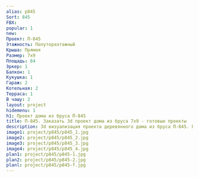 ```yaml
---
alias: p845
Sort: 845
FBX: 
popular: 1
new: 
Проект: П-845
Этажность: Полутораэтажный
Крыша: Прямая
Размер: 7х9
Площадь: 84
Эркер: 1
Балкон: 1
Кукушка: 1
Гараж: 2
Котельная: 2
Терраса: 1
В чашу: 2
layout: project
hidemenu: 1
h1: Проект дома из бруса П-845
title: П-845. Заказать 3d проект дома из бруса 7х9 - готовые проекты
description: 3d визуализация проекта деревянного дома из бруса П-845. Площадь 84 м2, размер 7х9. Вы можете внести любые изменения в проект.
image1: project/p845/p845_1.jpg
image2: project/p845/p845_2.jpg
image3: project/p845/p845_3.jpg
image4: project/p845/p845_4.jpg
plan1: project/p845/p845-1.jpg
plan2: project/p845/p845-2.jpg
planl: project/p845/p845-f.jpg
---
```

